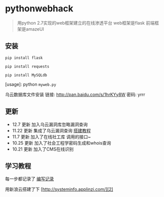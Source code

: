 # pythonwebhack

> 用python 2.7实现的web框架建立的在线渗透平台
> web框架是flask  前端框架是amazeUI

## 安装
`pip install flask`  

`pip install requests`  

`pip install MySQLdb  `  


[usage]: python `myweb.py `

乌云数据库文件安装 链接: http://pan.baidu.com/s/1hrKYy8W 密码: yrrr

## 更新

- 12.7 更新 加入乌云漏洞库忽略漏洞查询
- 11.22 更新 集成了乌云漏洞查询 [搭建教程][3]
- 11.7 更新 加入了在线社工库 调用的接口~
- 10.25 更新 加入了社会工程学密码生成和whois查询
- 10.21 更新 加入了CMS在线识别


## 学习教程
每一步都记录了 [编写记录][1]


  用新浪云搭建了下 [http://systeminfo.applinzi.com/][2]


  [1]: http://bbs.ichunqiu.com/forum.php?mod=collection&action=view&ctid=65
  [2]: http://systeminfo.applinzi.com/
  [3]: http://bbs.ichunqiu.com/forum.php?mod=viewthread&tid=15744&page=1&extra=#pid261144
